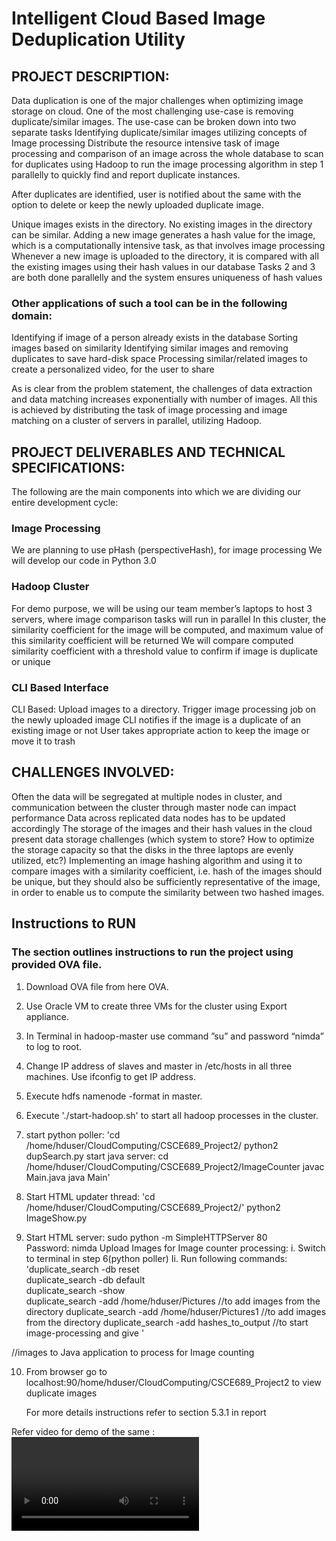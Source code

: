 
# Intelligent Cloud Based Image Deduplication Utility

## PROJECT DESCRIPTION:

Data duplication is one of the major challenges when optimizing image storage on cloud. One of the most challenging use-case is removing duplicate/similar images. The use-case can be broken down into two separate tasks
Identifying duplicate/similar images utilizing concepts of Image processing
Distribute the resource intensive task of image processing and comparison of an image across the whole database to scan for duplicates using Hadoop to run the image processing algorithm in step 1 parallelly to quickly find and report duplicate instances. 

After duplicates are identified, user is notified about the same with the option to delete or keep the newly uploaded duplicate image.

Unique images exists in the directory. No existing images in the directory can be similar.
Adding a new image generates a hash value for the image, which is a computationally intensive task, as that involves image processing
Whenever a new image is uploaded to the directory, it is compared with all the existing images using their hash values in our database
Tasks 2 and 3 are both done parallelly and the system ensures uniqueness of hash values


### Other applications of such a tool can be in the following domain:
Identifying if image of a person already exists in the database
Sorting images based on similarity
Identifying similar images and removing duplicates to save hard-disk space
Processing similar/related images to create a personalized video, for the user to share

As is clear from the problem statement, the challenges of data extraction and data matching increases exponentially with number of images. All this is achieved by distributing the task of image processing and image matching on a cluster of servers in parallel, utilizing Hadoop.


## PROJECT DELIVERABLES AND TECHNICAL SPECIFICATIONS: 

The following are the main components into which we are dividing our entire development cycle:

### Image Processing
We are planning to use pHash (perspectiveHash), for image processing
We will develop our code in Python 3.0

### Hadoop Cluster
For demo purpose, we will be using our team member’s laptops to host 3 servers, where image comparison tasks will run in parallel
In this cluster, the similarity coefficient for the image will be computed, and maximum value of this similarity coefficient will be returned
We will compare computed similarity coefficient with a threshold value to confirm if image is duplicate or unique

### CLI Based Interface

CLI Based:
Upload images to a directory. 
Trigger image processing job on the newly uploaded image
CLI notifies if the image is a duplicate of an existing image or not
User takes appropriate action to keep the image or move it to trash

## CHALLENGES INVOLVED:

Often the data will be segregated at multiple nodes in cluster, and communication between the cluster through master node can impact performance
Data across replicated data nodes has to be updated accordingly
The storage of the images and their hash values in the cloud present data storage challenges (which system to store? How to optimize the storage capacity so that the disks in the three laptops are evenly utilized, etc?)
Implementing an image hashing algorithm and using it to compare images with a similarity coefficient, i.e. hash of the images should be unique, but they should also be sufficiently representative of the image, in order to enable us to compute the similarity between two hashed images.


## Instructions to RUN

### The section outlines instructions to run the project using provided OVA file.

1. Download OVA file from here OVA.

2. Use Oracle VM to create three VMs for the cluster using Export appliance.

3. In Terminal in hadoop-master use command ”su” and password “nimda” to log to root.

4. Change IP address of slaves and master in /etc/hosts in all three machines. Use ifconfig to get IP address.

5. Execute hdfs namenode -format in master.
6. Execute './start-hadoop.sh' to start all hadoop processes in the cluster.

7. start python poller:
   'cd  /home/hduser/CloudComputing/CSCE689_Project2/ 
   python2 dupSearch.py
   start java server:
   cd  /home/hduser/CloudComputing/CSCE689_Project2/ImageCounter
   javac  Main.java
   java  Main'
   
8. Start HTML updater thread:
   'cd  /home/hduser/CloudComputing/CSCE689_Project2/'
   python2 ImageShow.py

9. Start HTML server:
   sudo python -m SimpleHTTPServer 80    
   Password: nimda
   Upload Images for Image counter processing:
   i. Switch to terminal in step 6(python poller)
   Ii. Run following commands:
   'duplicate_search -db reset   
   duplicate_search -db default    
   duplicate_search -show    
   duplicate_search -add /home/hduser/Pictures   //to add images from the directory 
   duplicate_search -add /home/hduser/Pictures1  //to add images from the directory 
   duplicate_search -add hashes_to_output        //to start image-processing and give '           
  
  //images to Java application to process for Image counting

10. From browser go to 
    localhost:90/home/hduser/CloudComputing/CSCE689_Project2
    to view duplicate images 

    For more details instructions refer to section 5.3.1 in report

Refer video for demo of the same : <video>



